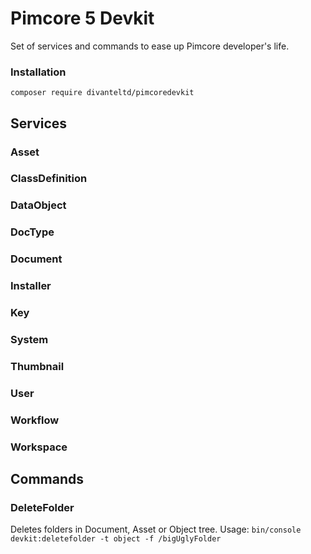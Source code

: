 # Pimcore 5 Devkit
Set of services and commands to ease up Pimcore developer's life.
### Installation
```composer require divanteltd/pimcoredevkit```
## Services
### Asset
### ClassDefinition
### DataObject
### DocType
### Document
### Installer
### Key
### System
### Thumbnail
### User
### Workflow
### Workspace



## Commands
### DeleteFolder
Deletes folders in Document, Asset or Object tree. Usage:
```bin/console devkit:deletefolder -t object -f /bigUglyFolder```
